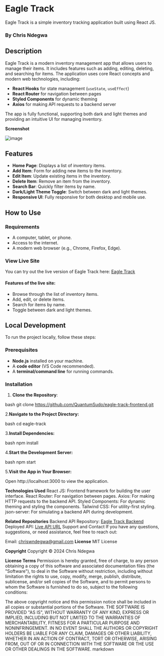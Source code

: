 # Eagle Track

Eagle Track is a simple inventory tracking application built using React JS.

### By Chris Ndegwa

## Description

Eagle Track is a modern inventory management app that allows users to manage their items. It includes features such as adding, editing, deleting, and searching for items. The application uses core React concepts and modern web technologies, including:

- **React Hooks** for state management (`useState`, `useEffect`)
- **React Router** for navigation between pages
- **Styled Components** for dynamic theming
- **Axios** for making API requests to a backend server

The app is fully functional, supporting both dark and light themes and providing an intuitive UI for managing inventory.

**Screenshot**









![image](https://github.com/user-attachments/assets/8f4a56e8-217a-45aa-804c-45e1cd01c563)








## Features

- **Home Page**: Displays a list of inventory items.
- **Add Item**: Form for adding new items to the inventory.
- **Edit Item**: Update existing items in the inventory.
- **Delete Item**: Remove an item from the inventory.
- **Search Bar**: Quickly filter items by name.
- **Dark/Light Theme Toggle**: Switch between dark and light themes.
- **Responsive UI**: Fully responsive for both desktop and mobile use.

## How to Use

### Requirements

- A computer, tablet, or phone.
- Access to the internet.
- A modern web browser (e.g., Chrome, Firefox, Edge).

### View Live Site

You can try out the live version of Eagle Track here: [Eagle Track](https://eagle-track007.vercel.app/)

#### Features of the live site:
- Browse through the list of inventory items.
- Add, edit, or delete items.
- Search for items by name.
- Toggle between dark and light themes.

## **Local Development**

To run the project locally, follow these steps:

### **Prerequisites**

- **Node.js** installed on your machine.
- A **code editor** (VS Code recommended).
- A **terminal/command line** for running commands.

### **Installation**

1. **Clone the Repository**:

bash
git clone https://github.com/QuantumSudo/eagle-track-frontend.git

2.**Navigate to the Project Directory:**

bash
cd eagle-track

3.**Install Dependencies:**

bash
npm install

4.**Start the Development Server:**

bash
npm start

5.**Visit the App in Your Browser:**

Open http://localhost:3000 to view the application.

**Technologies Used**
React JS: Frontend framework for building the user interface.
React Router: For navigation between pages.
Axios: For making HTTP requests to the backend API.
Styled Components: For dynamic theming and styling the components.
Tailwind CSS: For utility-first styling.
json-server: For simulating a backend API during development.

**Related Repositories**
Backend API Repository: [Eagle Track Backend](https://github.com/QuantumSudo/eagle-track-backend.git)
Deployed API: [Live API URL](https://eagle-track-backend-4.onrender.com/items)
Support and Contact
If you have any questions, suggestions, or need assistance, feel free to reach out:

Email: chriswndegwa@gmail.com
**License**
MIT License

**Copyright**
Copyright © 2024 Chris Ndegwa

**License Terms**
Permission is hereby granted, free of charge, to any person obtaining a copy of this software and associated documentation files (the "Software"), to deal in the Software without restriction, including without limitation the rights to use, copy, modify, merge, publish, distribute, sublicense, and/or sell copies of the Software, and to permit persons to whom the Software is furnished to do so, subject to the following conditions:

The above copyright notice and this permission notice shall be included in all copies or substantial portions of the Software.
THE SOFTWARE IS PROVIDED "AS IS", WITHOUT WARRANTY OF ANY KIND, EXPRESS OR IMPLIED, INCLUDING BUT NOT LIMITED TO THE WARRANTIES OF MERCHANTABILITY, FITNESS FOR A PARTICULAR PURPOSE AND NONINFRINGEMENT. IN NO EVENT SHALL THE AUTHORS OR COPYRIGHT HOLDERS BE LIABLE FOR ANY CLAIM, DAMAGES OR OTHER LIABILITY, WHETHER IN AN ACTION OF CONTRACT, TORT OR OTHERWISE, ARISING FROM, OUT OF OR IN CONNECTION WITH THE SOFTWARE OR THE USE OR OTHER DEALINGS IN THE SOFTWARE.
markdown
